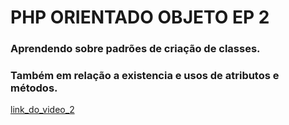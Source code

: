 # PHP ORIENTADO OBJETO EP 2
### Aprendendo sobre padrões de criação de classes.
### Também em relação a existencia e usos de atributos e métodos.

[link_do_video_2](https://www.youtube.com/watch?v=eWW5M1n2Pq8&list=PLwXQLZ3FdTVEau55kNj_zLgpXL4JZUg8I&index=2)

